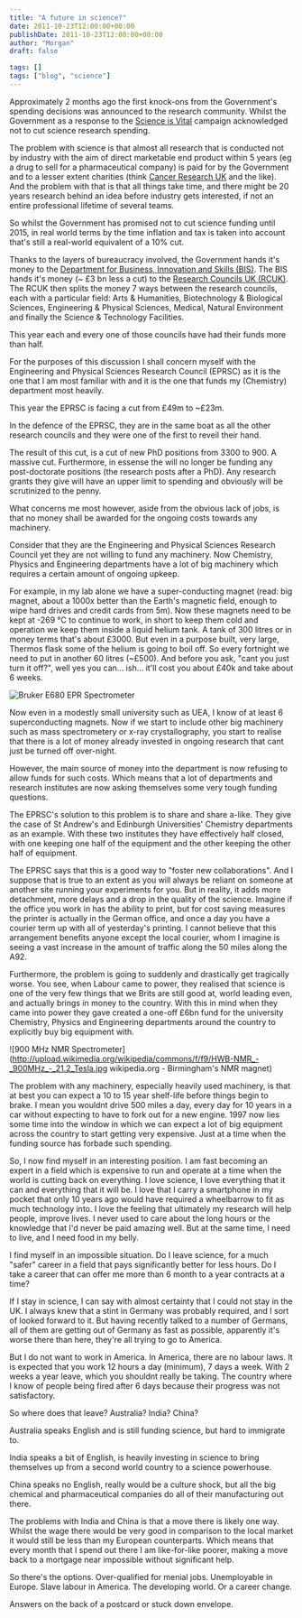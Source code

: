 ```yaml
---
title: "A future in science?"
date: 2011-10-23T12:00:00+00:00
publishDate: 2011-10-23T12:00:00+00:00
author: "Morgan"
draft: false

tags: []
tags: ["blog", "science"]
---
```


Approximately 2 months ago the first knock-ons from the Government's spending decisions was announced to the research community. Whilst the Government as a response to the [Science is Vital](http://scienceisvital.org.uk/) campaign acknowledged not to cut science research spending.

The problem with science is that almost all research that is conducted not by industry with the aim of direct marketable end product within 5 years  (eg a drug to sell for a pharmaceutical company) is paid for by the Government and to a lesser extent charities (think [Cancer Research UK](http://www.cancerresearchuk.org/) and the like). And the problem with that is that all things take time, and there might be 20 years research behind an idea before industry gets interested, if not an entire professional lifetime of several teams.

So whilst the Government has promised not to cut science funding until 2015, in real world terms by the time inflation and tax is taken into account that's still a real-world equivalent of a 10% cut.

Thanks to the layers of bureaucracy involved, the Government hands it's money to the [Department for Business, Innovation and Skills (BIS)](http://www.bis.gov.uk/). The BIS hands it's money (~ £3 bn less a cut) to the [Research Councils UK (RCUK)](http://www.rcuk.ac.uk/). The RCUK then splits the money 7 ways between the research councils, each with a particular field: Arts & Humanities, Biotechnology & Biological Sciences, Engineering & Physical Sciences, Medical, Natural Environment and finally the Science & Technology Facilities.

This year each and every one of those councils have had their funds more than half.

For the purposes of this discussion I shall concern myself with the Engineering and Physical Sciences Research Council (EPRSC) as it is the one that I am most familiar with and it is the one that funds my (Chemistry) department most heavily.

This year the EPRSC is facing a cut from £49m to ~£23m.

In the defence of the EPRSC, they are in the same boat as all the other research councils and they were one of the first to reveil their hand.

The result of this cut, is a cut of new PhD positions from 3300 to 900. A massive cut. Furthermore, in essense the will no longer be funding any post-doctorate positions (the research posts after a PhD). Any research grants they give will have an upper limit to spending and obviously will be scrutinized to the penny.

What concerns me most however, aside from the obvious lack of jobs, is that no money shall be awarded for the ongoing costs towards any machinery.

Consider that they are the Engineering and Physical Sciences Research Council yet they are not willing to fund any machinery. Now Chemistry, Physics and Engineering departments have a lot of big machinery which requires a certain amount of ongoing upkeep.

For example, in my lab alone we have a super-conducting magnet (read: big magnet, about a 1000x better than the Earth's magnetic field, enough to wipe hard drives and credit cards from 5m). Now these magnets need to be kept at -269 °C to continue to work, in short to keep them cold and operation we keep them inside a liquid helium tank. A tank of 300 litres or in money terms that's about £3000. But even in a purpose built, very large, Thermos flask some of the helium is going to boil off. So every fortnight we need to put in another 60 litres (~£500).  And before you ask, "cant you just turn it off?", well yes you can... ish... it'll cost you about £40k and take about 6 weeks.

![Bruker E680 EPR Spectrometer](assets/img/2012/201208_0.jpg)

Now even in a modestly small university such as UEA, I know of at least 6 superconducting magnets. Now if we start to include other big machinery such as mass spectrometery or x-ray crystallography, you start to realise that there is a lot of money already invested in ongoing research that cant just be turned off over-night.

However, the main source of money into the department is now refusing to allow funds for such costs. Which means that a lot of departments and research institutes are now asking themselves some very tough funding questions.

The EPRSC's solution to this problem is to share and share a-like. They give the case of St Andrew's and Edinburgh Universities' Chemistry departments as an example. With these two institutes they have effectively half closed, with one keeping one half of the equipment and the other keeping the other half of equipment.

The EPRSC says that this is a good way to "foster new collaborations". And I suppose that is true to an extent as you will always be reliant on someone at another site running your experiments for you. But in reality, it adds more detachment, more delays and a drop in the quality of the science. Imagine if the office you work in has the ability to print, but for cost saving measures the printer is actually in the German office, and once a day you have a courier term up with all of yesterday's printing. I cannot believe that this arrangement benefits anyone except the local courier, whom I imagine is seeing a vast increase in the amount of traffic along the 50 miles along the A92.

Furthermore, the problem is going to suddenly and drastically get tragically worse. You see, when Labour came to power, they realised that science is one of the very few things that we Brits are still good at, world leading even, and actually brings in money to the country. With this in mind when they came into power they gave created a one-off £6bn fund for the university Chemistry, Physics and Engineering departments around the country to explicitly buy big equipment with.

![900 MHz NMR Spectrometer](http://upload.wikimedia.org/wikipedia/commons/f/f9/HWB-NMR_-_900MHz_-_21.2_Tesla.jpg wikipedia.org - Birmingham's NMR magnet)

The problem with any machinery, especially heavily used machinery, is that at best you can expect a 10 to 15 year shelf-life before things begin to brake. I mean you wouldnt drive 500 miles a day, every day for 10 years in a car without expecting to have to fork out for a new engine. 1997 now lies some time into the window in which we can expect a lot of big equipment across the country to start getting very expensive. Just at a time when the funding source has forbade such spending.

So, I now find myself in an interesting position. I am fast becoming an expert in a field which is expensive to run and operate at a time when the world is cutting back on everything. I love science, I love everything that it can and everything that it will be. I love that I carry a smartphone in my pocket that only 10 years ago would have required a wheelbarrow to fit as much technology into. I love the feeling that ultimately my research will help people, improve lives. I never used to care about the long hours or the knowledge that I'd never be paid amazing well. But at the same time, I need to live, and I need food in my belly.

I find myself in an impossible situation. Do I leave science, for a much "safer" career in a field that pays significantly better for less hours. Do I take a career that can offer me more than 6 month to a year contracts at a time?

If I stay in science, I can say with almost certainty that I could not stay in the UK. I always knew that a stint in Germany was probably required, and I sort of looked forward to it. But having recently talked to a number of Germans, all of them are getting out of Germany as fast as possible, apparently it's worse there than here, they're all trying to go to America.

But I do not want to work in America. In America, there are no labour laws. It is expected that you work 12 hours a day (minimum), 7 days a week. With 2 weeks a year leave, which you shouldnt really be taking. The country where I know of people being fired after 6 days because their progress was not satisfactory.

So where does that leave? Australia? India? China?

Australia speaks English and is still funding science, but hard to immigrate to.

India speaks a bit of English, is heavily investing in science to bring themselves up from a second world country to a science powerhouse.

China speaks no English, really would be a culture shock, but all the big chemical and pharmaceutical companies do all of their manufacturing out there.

The problems with India and China is that a move there is likely one way. Whilst the wage there would be very good in comparison to the local market it would still be less than my European counterparts. Which means that every month that I spend out there I am like-for-like poorer, making a move back to a mortgage near impossible without significant help.

So there's the options. Over-qualified for menial jobs. Unemployable in Europe. Slave labour in America. The developing world. Or a career change.

Answers on the back of a postcard or stuck down envelope.
